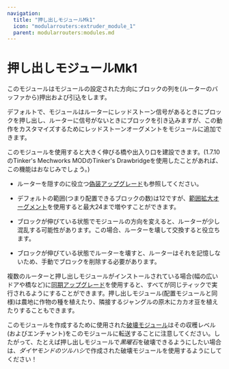 ```yaml
---
navigation:
  title: "押し出しモジュールMk1"
  icon: "modularrouters:extruder_module_1"
  parent: modularrouters:modules.md
---
```


# 押し出しモジュールMk1

このモジュールはモジュールの設定された方向にブロックの列を(ルーターのバッファから)押出および引込をします。

デフォルトで、モジュールはルーターにレッドストーン信号があるときにブロックを押し出し、ルーターに信号がないときにブロックを引き込みますが、この動作をカスタマイズするためにレッドストーンオーグメントをモジュールに追加できます。

このモジュールを使用すると大きく伸びる橋や出入り口を建設できます。(1.7.10のTinker's Mechworks MODのTinker's Drawbridgeを使用したことがあれば、この機能はおなじみでしょう。)
- ルーターを隠すのに役立つ[偽装アップグレード](../camouflage.md)も参照してください。
- デフォルトの範囲(つまり配置できるブロックの数)は12ですが、[範囲拡大オーグメント](../range_up.md)を使用すると最大24まで増やすことができます。


- ブロックが伸びている状態でモジュールの方向を変えると、ルーターが少し混乱する可能性があります。この場合、ルーターを壊して交換すると役立ちます。
- ブロックが伸びている状態でルーターを壊すと、ルーターはそれを記憶しないため、手動でブロックを削除する必要があります。

複数のルーターと押し出しモジュールがインストールされている場合(幅の広いドアや橋など)に[同期アップグレード](../sync.md)を使用すると、すべてが同じティックで実行されるようにすることができます。押し出しモジュール(配置モジュールと同様)は農地に作物の種を植えたり、隣接するジャングルの原木にカカオ豆を植えたりすることもできます。

このモジュールを作成するために使用された[破壊モジュール](./breaker.md)はその収穫レベル(およびエンチャント)をこのモジュールに転送することに注意してください。したがって、たとえば押し出しモジュールで*黒曜石*を破壊できるようにしたい場合は、*ダイヤモンドのツルハシ*で作成された破壊モジュールを使用するようにしてください！



<Recipe id="modularrouters:extruder_module_1" />

